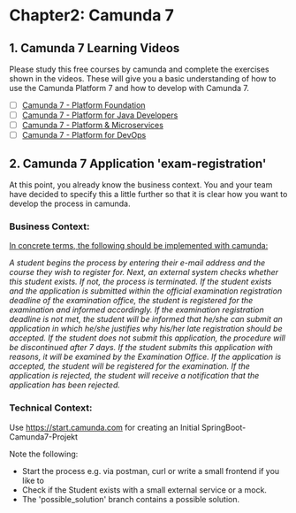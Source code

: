# Chapter2: Camunda 7

## 1. Camunda 7 Learning Videos

Please study this free courses by camunda and complete the exercises shown in the videos. These will give you a basic 
understanding of how to use the Camunda Platform 7 and how to develop with Camunda 7.

- [ ] [Camunda 7 - Platform Foundation](https://academy.camunda.com/c7-platform-foundation)
- [ ] [Camunda 7 - Platform for Java Developers](https://academy.camunda.com/c7-platform-java)
- [ ] [Camunda 7 - Platform & Microservices](https://academy.camunda.com/c7-platform-microservices)
- [ ] [Camunda 7 - Platform for DevOps](https://academy.camunda.com/c7-platform-devops)

## 2. Camunda 7 Application 'exam-registration'
At this point, you already know the business context. You and your team have decided to specify this a little further 
so that it is clear how you want to develop the process in camunda.

### Business Context:
<u>In concrete terms, the following should be implemented with camunda:</u>

*A student begins the process by entering their e-mail address and the course they wish to register for. Next, an 
external system checks whether this student exists. If not, the process is terminated. If the student exists and the 
application is submitted within the official examination registration deadline of the examination office, the student 
is registered for the examination and informed accordingly. If the examination registration deadline is not met, the 
student will be informed that he/she can submit an application in which he/she justifies why his/her late registration 
should be accepted. If the student does not submit this application, the procedure will be discontinued after 7 days. 
If the student submits this application with reasons, it will be examined by the Examination Office. If the application 
is accepted, the student will be registered for the examination. If the application is rejected, the student will 
receive a notification that the application has been rejected.* 

### Technical Context:
Use https://start.camunda.com for creating an Initial SpringBoot-Camunda7-Projekt

Note the following:
- Start the process e.g. via postman, curl or write a small frontend if you like to
- Check if the Student exists with a small external service or a mock. 
- The 'possible_solution' branch contains a possible solution.
